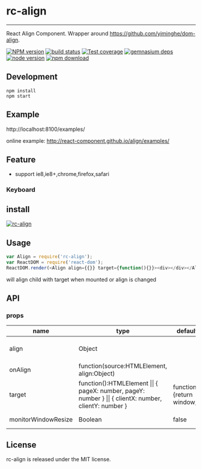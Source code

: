# rc-align
---

React Align Component. Wrapper around https://github.com/yiminghe/dom-align.

[![NPM version][npm-image]][npm-url]
[![build status][travis-image]][travis-url]
[![Test coverage][coveralls-image]][coveralls-url]
[![gemnasium deps][gemnasium-image]][gemnasium-url]
[![node version][node-image]][node-url]
[![npm download][download-image]][download-url]

[npm-image]: http://img.shields.io/npm/v/rc-align.svg?style=flat-square
[npm-url]: http://npmjs.org/package/rc-align
[travis-image]: https://img.shields.io/travis/react-component/align.svg?style=flat-square
[travis-url]: https://travis-ci.org/react-component/align
[coveralls-image]: https://img.shields.io/coveralls/react-component/align.svg?style=flat-square
[coveralls-url]: https://coveralls.io/r/react-component/align?branch=master
[gemnasium-image]: http://img.shields.io/gemnasium/react-component/align.svg?style=flat-square
[gemnasium-url]: https://gemnasium.com/react-component/align
[node-image]: https://img.shields.io/badge/node.js-%3E=_0.10-green.svg?style=flat-square
[node-url]: http://nodejs.org/download/
[download-image]: https://img.shields.io/npm/dm/rc-align.svg?style=flat-square
[download-url]: https://npmjs.org/package/rc-align


## Development

```
npm install
npm start
```

## Example

http://localhost:8100/examples/

online example: http://react-component.github.io/align/examples/


## Feature

* support ie8,ie8+,chrome,firefox,safari

### Keyboard



## install

[![rc-align](https://nodei.co/npm/rc-align.png)](https://npmjs.org/package/rc-align)

## Usage

```js
var Align = require('rc-align');
var ReactDOM = require('react-dom');
ReactDOM.render(<Align align={{}} target={function(){}}><div></div></Align>, container);
```

will align child with target when mounted or align is changed

## API

### props

<table class="table table-bordered table-striped">
    <thead>
    <tr>
        <th style="width: 100px;">name</th>
        <th style="width: 50px;">type</th>
        <th style="width: 50px;">default</th>
        <th>description</th>
    </tr>
    </thead>
    <tbody>
        <tr>
          <td>align</td>
          <td>Object</td>
          <td></td>
          <td>same with alignConfig from https://github.com/yiminghe/dom-align</td>
        </tr>
        <tr>
          <td>onAlign</td>
          <td>function(source:HTMLElement, align:Object)</td>
          <td></td>
          <td>called when align</td>
        </tr>
        <tr>
          <td>target</td>
          <td>
              function():HTMLElement || 
              { pageX: number, pageY: number } ||
              { clientX: number, clientY: number }
          </td>
          <td>function(){return window;}</td>
          <td>
            a function which returned value or point is used for target from https://github.com/yiminghe/dom-align
        </td>
        </tr>
        <tr>
          <td>monitorWindowResize</td>
          <td>Boolean</td>
          <td>false</td>
          <td>whether realign when window is resized</td>
        </tr>
    </tbody>
</table>


## License

rc-align is released under the MIT license.
